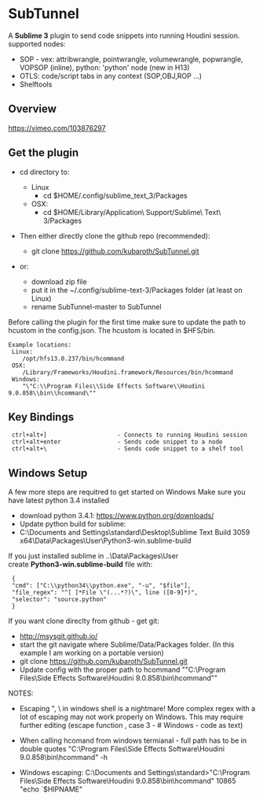 SubTunnel
=========

A **Sublime 3** plugin to send code snippets into running Houdini session.
supported nodes:
* SOP - vex: attribwrangle, pointwrangle, volumewrangle, popwrangle, VOPSOP (inline), python: 'python' node (new in H13)
* OTLS: code/script tabs in any context (SOP,OBJ,ROP ...) 
* Shelftools

## Overview ##
https://vimeo.com/103876297

## Get the plugin ##

- cd directory to:
  - Linux
  	- cd $HOME/.config/sublime_text_3/Packages
  - OSX:
    - cd $HOME/Library/Application\ Support/Sublime\ Text\ 3/Packages

- Then either directly clone the github repo (recommended):
  - git clone https://github.com/kubaroth/SubTunnel.git

- or:
  - download zip file 
  - put it in the ~/.config/sublime-text-3/Packages folder (at least on Linux)
  - rename SubTunnel-master to SubTunnel

Before calling the plugin for the first time make sure to update the path to hcustom in the config.json. The hcustom is located in $HFS/bin.

```
Example locations:
 Linux:
 	/opt/hfs13.0.237/bin/hcommand
 OSX:
 	/Library/Frameworks/Houdini.framework/Resources/bin/hcommand
 Windows:
 	"\"C:\\Program Files\\Side Effects Software\\Houdini 9.0.858\\bin\\hcommand\""
```

## Key Bindings ##
```
 ctrl+alt+]                    - Connects to running Houdini session   
 ctrl+alt+enter                - Sends code snippet to a node
 ctrl+alt+\                    - Sends code snippet to a shelf tool
```

## Windows Setup ##

A few more steps are requitred to get started on Windows
Make sure you have latest python 3.4 installed
* download python 3.4.1: https://www.python.org/downloads/
* Update python build for sublime:
* C:\Documents and Settings\standard\Desktop\Sublime Text Build 3059 x64\Data\Packages\User\Python3-win.sublime-build

If you just installed sublime in ..\Data\Packages\User\
create **Python3-win.sublime-build** file with:
``` 
 {
 "cmd": ["C:\\python34\\python.exe", "-u", "$file"],
 "file_regex": "^[ ]*File \"(...*?)\", line ([0-9]*)",
 "selector": "source.python"
 }
```

If you want clone direclty from github - get git:
* http://msysgit.github.io/
* start the git navigate where Sublime/Data/Packages folder. (In this example I am working on a portable version)
* git clone https://github.com/kubaroth/SubTunnel.git
* Update config with the proper path to hcommand
 "\"C:\\Program Files\\Side Effects Software\\Houdini 9.0.858\\bin\\hcommand\""

NOTES:
* Escaping ", \ in windows shell is a nightmare! More complex regex with a lot of escaping may not work properly on Windows. This may require further editing (escape function , case 3 - # Windows - code as text)

* When calling hcomand from windows termianal - full path has to be in double quotes 
 "C:\Program Files\Side Effects Software\Houdini 9.0.858\bin\hcommand" -h

* Windows escaping:
 C:\Documents and Settings\standard>"C:\Program Files\Side Effects Software\Houdini 9.0.858\bin\hcommand" 10865 "echo `$HIPNAME"
